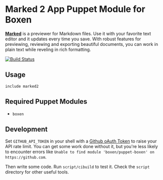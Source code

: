 # Marked 2 App Puppet Module for Boxen

**[Marked](http://marked2app.com/)** is a previewer for Markdown files. Use it with your favorite text editor and it updates every time you save. With robust features for previewing, reviewing and exporting beautiful documents, you can work in plain text while reveling in rich formatting.


[![Build Status](https://travis-ci.org/boxen/puppet-marked2.svg?branch=master)](https://travis-ci.org/boxen/puppet-marked2)

## Usage

```puppet
include marked2
```

## Required Puppet Modules

* `boxen`

## Development

Set `GITHUB_API_TOKEN` in your shell with a [Github oAuth Token](https://help.github.com/articles/creating-an-oauth-token-for-command-line-use) to raise your API rate limit. You can get some work done without it, but you're less likely to encounter errors like `Unable to find module 'boxen/puppet-boxen' on https://github.com`.

Then write some code. Run `script/cibuild` to test it. Check the `script`
directory for other useful tools.
